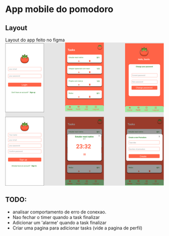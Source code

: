 # App mobile do pomodoro

## Layout

Layout do app feito no figma
![Alt text](layout/Pomodoro.png)

## TODO:

- analisar comportamento de erro de conexao.
- Nao fechar o timer quando a task finalizar
- Adicionar um 'alarme' quando a task finalizar
- Criar uma pagina para adicionar tasks (vide a pagina de perfil)
